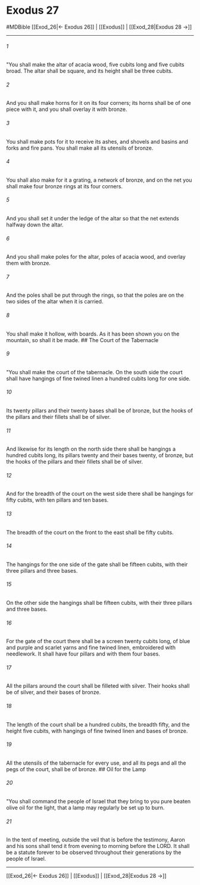 # Exodus 27
#MDBible
[[Exod_26|← Exodus 26]] | [[Exodus]] | [[Exod_28|Exodus 28 →]]

***

###### 1 
"You shall make the altar of acacia wood, five cubits long and five cubits broad. The altar shall be square, and its height shall be three cubits. 

###### 2 
And you shall make horns for it on its four corners; its horns shall be of one piece with it, and you shall overlay it with bronze. 

###### 3 
You shall make pots for it to receive its ashes, and shovels and basins and forks and fire pans. You shall make all its utensils of bronze. 

###### 4 
You shall also make for it a grating, a network of bronze, and on the net you shall make four bronze rings at its four corners. 

###### 5 
And you shall set it under the ledge of the altar so that the net extends halfway down the altar. 

###### 6 
And you shall make poles for the altar, poles of acacia wood, and overlay them with bronze. 

###### 7 
And the poles shall be put through the rings, so that the poles are on the two sides of the altar when it is carried. 

###### 8 
You shall make it hollow, with boards. As it has been shown you on the mountain, so shall it be made. ## The Court of the Tabernacle 

###### 9 
"You shall make the court of the tabernacle. On the south side the court shall have hangings of fine twined linen a hundred cubits long for one side. 

###### 10 
Its twenty pillars and their twenty bases shall be of bronze, but the hooks of the pillars and their fillets shall be of silver. 

###### 11 
And likewise for its length on the north side there shall be hangings a hundred cubits long, its pillars twenty and their bases twenty, of bronze, but the hooks of the pillars and their fillets shall be of silver. 

###### 12 
And for the breadth of the court on the west side there shall be hangings for fifty cubits, with ten pillars and ten bases. 

###### 13 
The breadth of the court on the front to the east shall be fifty cubits. 

###### 14 
The hangings for the one side of the gate shall be fifteen cubits, with their three pillars and three bases. 

###### 15 
On the other side the hangings shall be fifteen cubits, with their three pillars and three bases. 

###### 16 
For the gate of the court there shall be a screen twenty cubits long, of blue and purple and scarlet yarns and fine twined linen, embroidered with needlework. It shall have four pillars and with them four bases. 

###### 17 
All the pillars around the court shall be filleted with silver. Their hooks shall be of silver, and their bases of bronze. 

###### 18 
The length of the court shall be a hundred cubits, the breadth fifty, and the height five cubits, with hangings of fine twined linen and bases of bronze. 

###### 19 
All the utensils of the tabernacle for every use, and all its pegs and all the pegs of the court, shall be of bronze. ## Oil for the Lamp 

###### 20 
"You shall command the people of Israel that they bring to you pure beaten olive oil for the light, that a lamp may regularly be set up to burn. 

###### 21 
In the tent of meeting, outside the veil that is before the testimony, Aaron and his sons shall tend it from evening to morning before the LORD. It shall be a statute forever to be observed throughout their generations by the people of Israel. 

***

[[Exod_26|← Exodus 26]] | [[Exodus]] | [[Exod_28|Exodus 28 →]]
